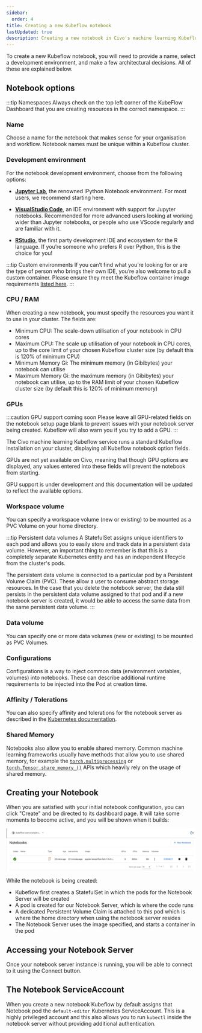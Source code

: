 ```yaml
---
sidebar:
  order: 4
title: Creating a new Kubeflow notebook
lastUpdated: true
description: Creating a new notebook in Civo's machine learning Kubeflow service
---
```


To create a new Kubeflow notebook, you will need to provide a name, select a development environment, and make a few architectural decisions. All of these are explained below.

## Notebook options

:::tip
Namespaces
Always check on the top left corner of the KubeFlow Dashboard that you are creating resources in the correct namespace.
:::

### Name

Choose a name for the notebook that makes sense for your organisation and workflow. Notebook names must be unique within a Kubeflow cluster.

### Development environment

For the notebook development environment, choose from the following options:

- **[Jupyter Lab](https://jupyter.org/)**, the renowned IPython Notebook environment. For most users, we recommend starting here.

- **[VisualStudio Code](https://code.visualstudio.com/)**, an IDE environment with support for Jupyter notebooks. Recommended for more advanced users looking at working wider than Jupyter notebooks, or people who use VScode regularly and are familiar with it.

- **[RStudio](https://posit.co/products/open-source/rstudio/)**, the first party development IDE and ecosystem for the R language. If you’re someone who prefers R over Python, this is the choice for you!

:::tip
Custom environments
If you can’t find what you’re looking for or are the type of person who brings their own IDE, you’re also welcome to pull a custom container. Please ensure they meet the Kubeflow container image requirements [listed here](https://www.kubeflow.org/docs/components/notebooks/container-images/#image-requirements).
:::

### CPU / RAM

When creating a new notebook, you must specify the resources you want it to use in your cluster. The fields are:

- Minimum CPU: The scale-down utilisation of your notebook in CPU cores
- Maximum CPU: The scale up utilisation of your notebook in CPU cores, up to the core limit of your chosen Kubeflow cluster size (by default this is 120% of minimum CPU)
- Minimum Memory Gi: The minimum memory (in Gibibytes) your notebook can utilise
- Maximum Memory Gi: the maximum memory (in Gibibytes) your notebook can utilise, up to the RAM limit of your chosen Kubeflow cluster size (by default this is 120% of minimum memory)

### GPUs

:::caution
GPU support coming soon
Please leave all GPU-related fields on the notebook setup page blank to prevent issues with your notebook server being created. Kubeflow will also warn you if you try to add a GPU.
:::

The Civo machine learning Kubeflow service runs a standard Kubeflow installation on your cluster, displaying all Kubeflow notebook option fields.

GPUs are not yet available on Civo, meaning that though GPU options are displayed, any values entered into these fields will prevent the notebook from starting.

GPU support is under development and this documentation will be updated to reflect the available options.

### Workspace volume

You can specify a workspace volume (new or existing) to be mounted as a PVC Volume on your home directory.

:::tip
Persistent data volumes
A StatefulSet assigns unique identifiers to each pod and allows you to easily store and track data in a persistent data volume. However, an important thing to remember is that this is a completely separate Kubernetes entity and has an independent lifecycle from the cluster's pods.

The persistent data volume is connected to a particular pod by a Persistent Volume Claim (PVC). These allow a user to consume abstract storage resources. In the case that you delete the notebook server, the data still persists in the persistent data volume assigned to that pod and if a new notebook server is created, it would be able to access the same data from the same persistent data volume.
:::

### Data volume

You can specify one or more data volumes (new or existing) to be mounted as PVC Volumes.

### Configurations

Configurations is a way to inject common data (environment variables, volumes) into notebooks. These can describe additional runtime requirements to be injected into the Pod at creation time.

### Affinity / Tolerations

You can also specify affinity and tolerations for the notebook server as described in the [Kubernetes documentation](https://kubernetes.io/docs/concepts/scheduling-eviction/taint-and-toleration/).

### Shared Memory

Notebooks also allow you to enable shared memory. Common machine learning frameworks usually have methods that allow you to use shared memory, for example the [`torch.multiprocessing`](https://pytorch.org/docs/stable/multiprocessing.html#module-torch.multiprocessing) or [`torch.Tensor.share_memory_()`](https://pytorch.org/docs/stable/generated/torch.Tensor.share_memory_.html) APIs which heavily rely on the usage of shared memory.

## Creating your Notebook

When you are satisfied with your initial notebook configuration, you can click "Create" and be directed to its dashboard page. It will take some moments to become active, and you will be shown when it builds:

![Notebook is Created](images/nb-created.png)

While the notebook is being created:

- Kubeflow first creates a StatefulSet in which the pods for the Notebook Server will be created
- A pod is created for our Notebook Server, which is where the code runs
- A dedicated Persistent Volume Claim is attached to this pod which is where the home directory when using the notebook server resides
- The Notebook Server uses the image specified, and starts a container in the pod

## Accessing your Notebook Server

Once your notebook server instance is running, you will be able to connect to it using the Connect button.

## The Notebook ServiceAccount

When you create a new notebook Kubeflow by default assigns that Notebook pod the `default-editor` Kubernetes ServiceAccount. This is a highly privileged account and this also allows you to run `kubectl` inside the notebook server without providing additional authentication.